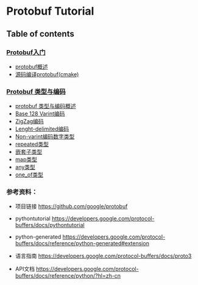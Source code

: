 # Protobuf Tutorial

## Table of contents

### [Protobuf入门](getting_started)
- [protobuf概述](getting_started/addressbook)
- [源码编译protobuf(cmake)](getting_started/build_by_cmake)

### [Protobuf 类型与编码](data_type_and_encoding)
- [protobuf 类型与编码概述](data_type_and_encoding/summarize)
- [Base 128 Varint编码](data_type_and_encoding/base_128_varint)
- [ZigZag编码](data_type_and_encoding/zig_zag)
- [Lenght-delimited编码](data_type_and_encoding/length_delimited)
- [Non-varint编码数字类型](data_type_and_encoding/non_varint_numbers)
- [repeated类型](data_type_and_encoding/repeated_elements)
- [嵌套子类型](data_type_and_encoding/submessages)
- [map类型](data_type_and_encoding/map_elements)
- [any类型](data_type_and_encoding/any)
- [one_of类型](data_type_and_encoding/one_of)


### 参考资料：

- 项目链接 https://github.com/google/protobuf

- pythontutorial https://developers.google.com/protocol-buffers/docs/pythontutorial

- python-generated https://developers.google.com/protocol-buffers/docs/reference/python-generated#extension

- 语言指南 https://developers.google.com/protocol-buffers/docs/proto3

- API文档 https://developers.google.com/protocol-buffers/docs/reference/python/?hl=zh-cn
